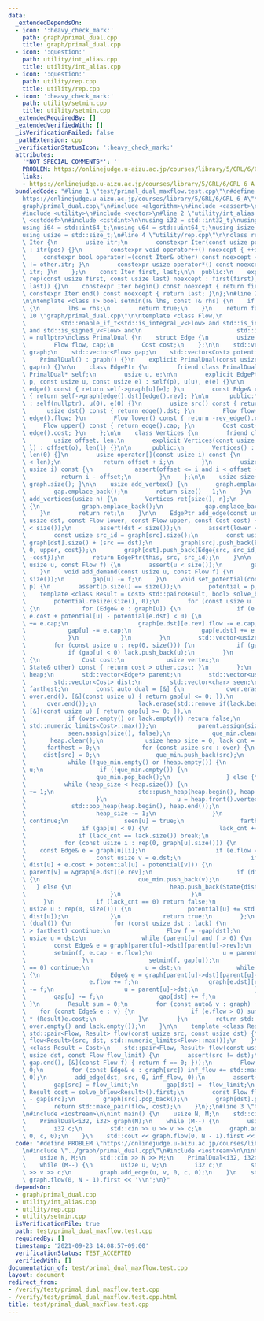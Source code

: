 ```yaml
---
data:
  _extendedDependsOn:
  - icon: ':heavy_check_mark:'
    path: graph/primal_dual.cpp
    title: graph/primal_dual.cpp
  - icon: ':question:'
    path: utility/int_alias.cpp
    title: utility/int_alias.cpp
  - icon: ':question:'
    path: utility/rep.cpp
    title: utility/rep.cpp
  - icon: ':heavy_check_mark:'
    path: utility/setmin.cpp
    title: utility/setmin.cpp
  _extendedRequiredBy: []
  _extendedVerifiedWith: []
  _isVerificationFailed: false
  _pathExtension: cpp
  _verificationStatusIcon: ':heavy_check_mark:'
  attributes:
    '*NOT_SPECIAL_COMMENTS*': ''
    PROBLEM: https://onlinejudge.u-aizu.ac.jp/courses/library/5/GRL/6/GRL_6_A
    links:
    - https://onlinejudge.u-aizu.ac.jp/courses/library/5/GRL/6/GRL_6_A
  bundledCode: "#line 1 \"test/primal_dual_maxflow.test.cpp\"\n#define PROBLEM \"\
    https://onlinejudge.u-aizu.ac.jp/courses/library/5/GRL/6/GRL_6_A\"\n#line 2 \"\
    graph/primal_dual.cpp\"\n#include <algorithm>\n#include <cassert>\n#include <type_traits>\n\
    #include <utility>\n#include <vector>\n#line 2 \"utility/int_alias.cpp\"\n#include\
    \ <cstddef>\n#include <cstdint>\n\nusing i32 = std::int32_t;\nusing u32 = std::uint32_t;\n\
    using i64 = std::int64_t;\nusing u64 = std::uint64_t;\nusing isize = std::ptrdiff_t;\n\
    using usize = std::size_t;\n#line 4 \"utility/rep.cpp\"\n\nclass rep {\n    struct\
    \ Iter {\n        usize itr;\n        constexpr Iter(const usize pos) noexcept\
    \ : itr(pos) {}\n        constexpr void operator++() noexcept { ++itr; }\n   \
    \     constexpr bool operator!=(const Iter& other) const noexcept { return itr\
    \ != other.itr; }\n        constexpr usize operator*() const noexcept { return\
    \ itr; }\n    };\n    const Iter first, last;\n\n  public:\n    explicit constexpr\
    \ rep(const usize first, const usize last) noexcept : first(first), last(std::max(first,\
    \ last)) {}\n    constexpr Iter begin() const noexcept { return first; }\n   \
    \ constexpr Iter end() const noexcept { return last; }\n};\n#line 2 \"utility/setmin.cpp\"\
    \n\ntemplate <class T> bool setmin(T& lhs, const T& rhs) {\n    if (lhs > rhs)\
    \ {\n        lhs = rhs;\n        return true;\n    }\n    return false;\n}\n#line\
    \ 10 \"graph/primal_dual.cpp\"\n\ntemplate <class Flow,\n          class Cost,\n\
    \          std::enable_if_t<std::is_integral_v<Flow> and std::is_integral_v<Cost>\
    \ and std::is_signed_v<Flow> and\n                           std::is_signed_v<Cost>>*\
    \ = nullptr>\nclass PrimalDual {\n    struct Edge {\n        usize dst, rev;\n\
    \        Flow flow, cap;\n        Cost cost;\n    };\n\n    std::vector<std::vector<Edge>>\
    \ graph;\n    std::vector<Flow> gap;\n    std::vector<Cost> potential;\n\n  public:\n\
    \    PrimalDual() : graph() {}\n    explicit PrimalDual(const usize n) : graph(n),\
    \ gap(n) {}\n\n    class EdgePtr {\n        friend class PrimalDual;\n       \
    \ PrimalDual* self;\n        usize u, e;\n\n        explicit EdgePtr(PrimalDual*\
    \ p, const usize u, const usize e) : self(p), u(u), e(e) {}\n\n        const Edge&\
    \ edge() const { return self->graph[u][e]; }\n        const Edge& rev_edge() const\
    \ { return self->graph[edge().dst][edge().rev]; }\n\n      public:\n        EdgePtr()\
    \ : self(nullptr), u(0), e(0) {}\n        usize src() const { return u; }\n  \
    \      usize dst() const { return edge().dst; }\n        Flow flow() const { return\
    \ edge().flow; }\n        Flow lower() const { return -rev_edge().cap; }\n   \
    \     Flow upper() const { return edge().cap; }\n        Cost cost() const { return\
    \ edge().cost; }\n    };\n\n    class Vertices {\n        friend class PrimalDual;\n\
    \        usize offset, len;\n        explicit Vertices(const usize o, const usize\
    \ l) : offset(o), len(l) {}\n\n      public:\n        Vertices() : offset(0),\
    \ len(0) {}\n        usize operator[](const usize i) const {\n            assert(i\
    \ < len);\n            return offset + i;\n        }\n        usize to_idx(const\
    \ usize i) const {\n            assert(offset <= i and i < offset + len);\n  \
    \          return i - offset;\n        }\n    };\n\n    usize size() const { return\
    \ graph.size(); }\n\n    usize add_vertex() {\n        graph.emplace_back();\n\
    \        gap.emplace_back();\n        return size() - 1;\n    }\n    Vertices\
    \ add_vertices(usize n) {\n        Vertices ret{size(), n};\n        while (n--)\
    \ {\n            graph.emplace_back();\n            gap.emplace_back();\n    \
    \    }\n        return ret;\n    }\n\n    EdgePtr add_edge(const usize src, const\
    \ usize dst, const Flow lower, const Flow upper, const Cost cost) {\n        assert(src\
    \ < size());\n        assert(dst < size());\n        assert(lower <= upper);\n\
    \        const usize src_id = graph[src].size();\n        const usize dst_id =\
    \ graph[dst].size() + (src == dst);\n        graph[src].push_back(Edge{dst, dst_id,\
    \ 0, upper, cost});\n        graph[dst].push_back(Edge{src, src_id, 0, -lower,\
    \ -cost});\n        return EdgePtr(this, src, src_id);\n    }\n\n    void add_supply(const\
    \ usize u, const Flow f) {\n        assert(u < size());\n        gap[u] += f;\n\
    \    }\n    void add_demand(const usize u, const Flow f) {\n        assert(u <\
    \ size());\n        gap[u] -= f;\n    }\n    void set_potential(const std::vector<Cost>&\
    \ p) {\n        assert(p.size() == size());\n        potential = p;\n    }\n\n\
    \    template <class Result = Cost> std::pair<Result, bool> solve_bflow() {\n\
    \        potential.resize(size(), 0);\n        for (const usize u : rep(0, size()))\
    \ {\n            for (Edge& e : graph[u]) {\n                if (e.cap < 0 or\
    \ e.cost + potential[u] - potential[e.dst] < 0) {\n                    e.flow\
    \ += e.cap;\n                    graph[e.dst][e.rev].flow -= e.cap;\n        \
    \            gap[u] -= e.cap;\n                    gap[e.dst] += e.cap;\n    \
    \            }\n            }\n        }\n        std::vector<usize> over, lack;\n\
    \        for (const usize u : rep(0, size())) {\n            if (gap[u] > 0) over.push_back(u);\n\
    \            if (gap[u] < 0) lack.push_back(u);\n        }\n        struct State\
    \ {\n            Cost cost;\n            usize vertex;\n            bool operator<(const\
    \ State& other) const { return cost > other.cost; }\n        };\n        std::vector<State>\
    \ heap;\n        std::vector<Edge*> parent;\n        std::vector<usize> que_min;\n\
    \        std::vector<Cost> dist;\n        std::vector<char> seen;\n        Cost\
    \ farthest;\n        const auto dual = [&] {\n            over.erase(std::remove_if(over.begin(),\
    \ over.end(), [&](const usize u) { return gap[u] <= 0; }),\n                 \
    \      over.end());\n            lack.erase(std::remove_if(lack.begin(), lack.end(),\
    \ [&](const usize u) { return gap[u] >= 0; }),\n                       lack.end());\n\
    \            if (over.empty() or lack.empty()) return false;\n            dist.assign(size(),\
    \ std::numeric_limits<Cost>::max());\n            parent.assign(size(), nullptr);\n\
    \            seen.assign(size(), false);\n            que_min.clear();\n     \
    \       heap.clear();\n            usize heap_size = 0, lack_cnt = 0;\n      \
    \      farthest = 0;\n            for (const usize src : over) {\n           \
    \     dist[src] = 0;\n                que_min.push_back(src);\n            }\n\
    \            while (!que_min.empty() or !heap.empty()) {\n                usize\
    \ u;\n                if (!que_min.empty()) {\n                    u = que_min.back();\n\
    \                    que_min.pop_back();\n                } else {\n         \
    \           while (heap_size < heap.size()) {\n                        heap_size\
    \ += 1;\n                        std::push_heap(heap.begin(), heap.begin() + heap_size);\n\
    \                    }\n                    u = heap.front().vertex;\n       \
    \             std::pop_heap(heap.begin(), heap.end());\n                    heap.pop_back();\n\
    \                    heap_size -= 1;\n                }\n                if (seen[u])\
    \ continue;\n                seen[u] = true;\n                farthest = dist[u];\n\
    \                if (gap[u] < 0) {\n                    lack_cnt += 1;\n     \
    \               if (lack_cnt == lack.size()) break;\n                }\n     \
    \           for (const usize i : rep(0, graph[u].size())) {\n                \
    \    const Edge& e = graph[u][i];\n                    if (e.flow == e.cap) continue;\n\
    \                    const usize v = e.dst;\n                    if (setmin(dist[v],\
    \ dist[u] + e.cost + potential[u] - potential[v])) {\n                       \
    \ parent[v] = &graph[e.dst][e.rev];\n                        if (dist[v] == dist[u])\
    \ {\n                            que_min.push_back(v);\n                     \
    \   } else {\n                            heap.push_back(State{dist[v], v});\n\
    \                        }\n                    }\n                }\n       \
    \     }\n            if (lack_cnt == 0) return false;\n            for (const\
    \ usize u : rep(0, size())) {\n                potential[u] += std::min(farthest,\
    \ dist[u]);\n            }\n            return true;\n        };\n        while\
    \ (dual()) {\n            for (const usize dst : lack) {\n                if (dist[dst]\
    \ > farthest) continue;\n                Flow f = -gap[dst];\n               \
    \ usize u = dst;\n                while (parent[u] and f > 0) {\n            \
    \        const Edge& e = graph[parent[u]->dst][parent[u]->rev];\n            \
    \        setmin(f, e.cap - e.flow);\n                    u = parent[u]->dst;\n\
    \                }\n                setmin(f, gap[u]);\n                if (f\
    \ == 0) continue;\n                u = dst;\n                while (parent[u])\
    \ {\n                    Edge& e = graph[parent[u]->dst][parent[u]->rev];\n  \
    \                  e.flow += f;\n                    graph[e.dst][e.rev].flow\
    \ -= f;\n                    u = parent[u]->dst;\n                }\n        \
    \        gap[u] -= f;\n                gap[dst] += f;\n            }\n       \
    \ }\n        Result sum = 0;\n        for (const auto& v : graph) {\n        \
    \    for (const Edge& e : v) {\n                if (e.flow > 0) sum += (Result)e.flow\
    \ * (Result)e.cost;\n            }\n        }\n        return std::make_pair(sum,\
    \ over.empty() and lack.empty());\n    }\n\n    template <class Result = Cost>\
    \ std::pair<Flow, Result> flow(const usize src, const usize dst) {\n        return\
    \ flow<Result>(src, dst, std::numeric_limits<Flow>::max());\n    }\n    template\
    \ <class Result = Cost>\n    std::pair<Flow, Result> flow(const usize src, const\
    \ usize dst, const Flow flow_limit) {\n        assert(src != dst);\n        assert(std::all_of(gap.begin(),\
    \ gap.end(), [&](const Flow f) { return f == 0; }));\n        Flow inf_flow =\
    \ 0;\n        for (const Edge& e : graph[src]) inf_flow += std::max<Flow>(e.cap,\
    \ 0);\n        add_edge(dst, src, 0, inf_flow, 0);\n        assert(solve_bflow<Result>().second);\n\
    \        gap[src] = flow_limit;\n        gap[dst] = -flow_limit;\n        const\
    \ Result cost = solve_bflow<Result>().first;\n        const Flow flow = flow_limit\
    \ - gap[src];\n        graph[src].pop_back();\n        graph[dst].pop_back();\n\
    \        return std::make_pair(flow, cost);\n    }\n};\n#line 3 \"test/primal_dual_maxflow.test.cpp\"\
    \n#include <iostream>\n\nint main() {\n    usize N, M;\n    std::cin >> N >> M;\n\
    \    PrimalDual<i32, i32> graph(N);\n    while (M--) {\n        usize u, v;\n\
    \        i32 c;\n        std::cin >> u >> v >> c;\n        graph.add_edge(u, v,\
    \ 0, c, 0);\n    }\n    std::cout << graph.flow(0, N - 1).first << '\\n';\n}\n"
  code: "#define PROBLEM \"https://onlinejudge.u-aizu.ac.jp/courses/library/5/GRL/6/GRL_6_A\"\
    \n#include \"../graph/primal_dual.cpp\"\n#include <iostream>\n\nint main() {\n\
    \    usize N, M;\n    std::cin >> N >> M;\n    PrimalDual<i32, i32> graph(N);\n\
    \    while (M--) {\n        usize u, v;\n        i32 c;\n        std::cin >> u\
    \ >> v >> c;\n        graph.add_edge(u, v, 0, c, 0);\n    }\n    std::cout <<\
    \ graph.flow(0, N - 1).first << '\\n';\n}"
  dependsOn:
  - graph/primal_dual.cpp
  - utility/int_alias.cpp
  - utility/rep.cpp
  - utility/setmin.cpp
  isVerificationFile: true
  path: test/primal_dual_maxflow.test.cpp
  requiredBy: []
  timestamp: '2021-09-23 14:08:57+09:00'
  verificationStatus: TEST_ACCEPTED
  verifiedWith: []
documentation_of: test/primal_dual_maxflow.test.cpp
layout: document
redirect_from:
- /verify/test/primal_dual_maxflow.test.cpp
- /verify/test/primal_dual_maxflow.test.cpp.html
title: test/primal_dual_maxflow.test.cpp
---
```


